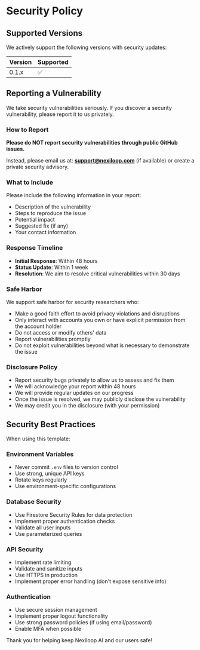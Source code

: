 # Security Policy

## Supported Versions

We actively support the following versions with security updates:

| Version | Supported          |
| ------- | ------------------ |
| 0.1.x   | :white_check_mark: |

## Reporting a Vulnerability

We take security vulnerabilities seriously. If you discover a security vulnerability, please report it to us privately.

### How to Report

**Please do NOT report security vulnerabilities through public GitHub issues.**

Instead, please email us at: **support@nexiloop.com** (if available) or create a private security advisory.

### What to Include

Please include the following information in your report:

- Description of the vulnerability
- Steps to reproduce the issue
- Potential impact
- Suggested fix (if any)
- Your contact information

### Response Timeline

- **Initial Response**: Within 48 hours
- **Status Update**: Within 1 week
- **Resolution**: We aim to resolve critical vulnerabilities within 30 days

### Safe Harbor

We support safe harbor for security researchers who:

- Make a good faith effort to avoid privacy violations and disruptions
- Only interact with accounts you own or have explicit permission from the account holder
- Do not access or modify others' data
- Report vulnerabilities promptly
- Do not exploit vulnerabilities beyond what is necessary to demonstrate the issue

### Disclosure Policy

- Report security bugs privately to allow us to assess and fix them
- We will acknowledge your report within 48 hours
- We will provide regular updates on our progress
- Once the issue is resolved, we may publicly disclose the vulnerability
- We may credit you in the disclosure (with your permission)

## Security Best Practices

When using this template:

### Environment Variables
- Never commit `.env` files to version control
- Use strong, unique API keys
- Rotate keys regularly
- Use environment-specific configurations

### Database Security
- Use Firestore Security Rules for data protection
- Implement proper authentication checks
- Validate all user inputs
- Use parameterized queries

### API Security
- Implement rate limiting
- Validate and sanitize inputs
- Use HTTPS in production
- Implement proper error handling (don't expose sensitive info)

### Authentication
- Use secure session management
- Implement proper logout functionality
- Use strong password policies (if using email/password)
- Enable MFA when possible

Thank you for helping keep Nexiloop AI and our users safe!
